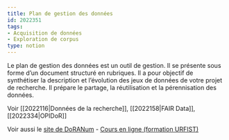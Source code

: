 ```yaml
---
title: Plan de gestion des données
id: 2022351
tags:
- Acquisition de données
- Exploration de corpus
type: notion
---
```


Le plan de gestion des données est un outil de gestion. Il se présente sous forme d’un document structuré en rubriques. Il a pour objectif de synthétiser la description et l’évolution des jeux de données de votre projet de recherche. Il prépare le partage, la réutilisation et la pérennisation des données.

Voir [[2022116|Données de la recherche]], [[2022158|FAIR Data]], [[2022334|OPIDoR]]

Voir aussi le [site de DoRANum](https://doranum.fr/plan-gestion-donnees-dmp/) - [Cours en ligne (formation URFIST)](http://urfist.chartes.psl.eu/ressources/pourquoi-et-comment-rediger-un-plan-de-gestion-des-donnees-dmp)

